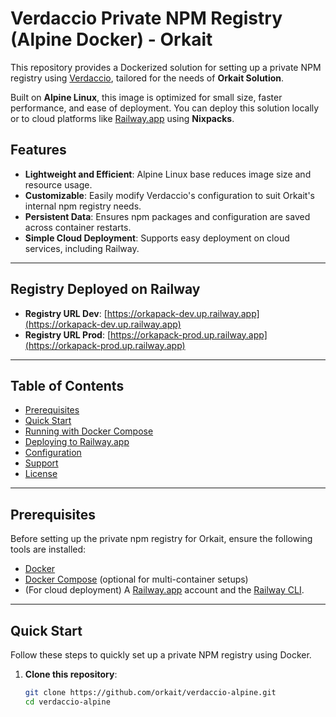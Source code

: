 # Verdaccio Private NPM Registry (Alpine Docker) - Orkait

This repository provides a Dockerized solution for setting up a private NPM registry using [Verdaccio](https://verdaccio.org/), tailored for the needs of **Orkait Solution**. 

Built on **Alpine Linux**, this image is optimized for small size, faster performance, and ease of deployment. 
You can deploy this solution locally or to cloud platforms like [Railway.app](https://railway.app) using **Nixpacks**.

## Features

-   **Lightweight and Efficient**: Alpine Linux base reduces image size and resource usage.
-   **Customizable**: Easily modify Verdaccio's configuration to suit Orkait's internal npm registry needs.
-   **Persistent Data**: Ensures npm packages and configuration are saved across container restarts.
-   **Simple Cloud Deployment**: Supports easy deployment on cloud services, including Railway.

---

## Registry Deployed on Railway

-  **Registry URL Dev**: [https://orkapack-dev.up.railway.app](https://orkapack-dev.up.railway.app)
-  **Registry URL Prod**: [https://orkapack-prod.up.railway.app](https://orkapack-prod.up.railway.app)

---

## Table of Contents

-   [Prerequisites](#prerequisites)
-   [Quick Start](#quick-start)
-   [Running with Docker Compose](#running-with-docker-compose)
-   [Deploying to Railway.app](#deploying-to-railwayapp)
-   [Configuration](#configuration)
-   [Support](#support)
-   [License](#license)

---

## Prerequisites

Before setting up the private npm registry for Orkait, ensure the following tools are installed:

-   [Docker](https://www.docker.com/get-started)
-   [Docker Compose](https://docs.docker.com/compose/) (optional for multi-container setups)
-   (For cloud deployment) A [Railway.app](https://railway.app) account and the [Railway CLI](https://docs.railway.app/develop/cli).

---

## Quick Start

Follow these steps to quickly set up a private NPM registry using Docker.

1. **Clone this repository**:

    ```bash
    git clone https://github.com/orkait/verdaccio-alpine.git
    cd verdaccio-alpine
    ```
